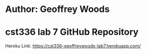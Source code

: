 # Author: Geoffrey Woods
# cst336 lab 7 GitHub Repository

Heroku Link: https://cst336-geoffreywoods-lab7.herokuapp.com/
